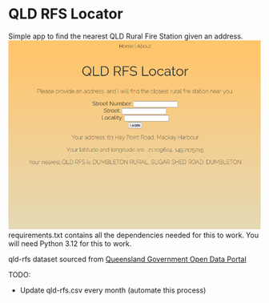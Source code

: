 # QLD RFS Locator
Simple app to find the nearest QLD Rural Fire Station given an address.
![V1.0](data/image.png)
requirements.txt contains all the dependencies needed for this to work.
You will need Python 3.12 for this to work.

qld-rfs dataset sourced from [Queensland Government Open Data Portal](https://www.data.qld.gov.au/dataset/rural-fire-stations/resource/e09d0d06-b13e-4e52-b82d-1ce0cf05927c)


TODO:
- Update qld-rfs.csv every month (automate this process)
